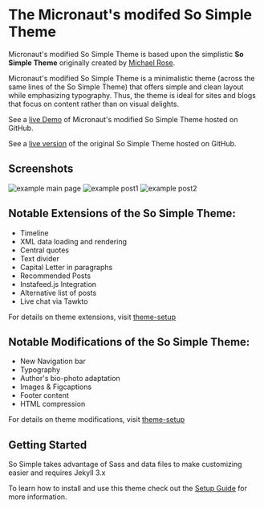 # The Micronaut's modifed So Simple Theme 

Micronaut's modified So Simple Theme is based upon the  simplistic **So Simple Theme**  originally created by [Michael Rose](http://mademistakes.com).

Micronaut's modified So Simple Theme is a minimalistic theme (across the same lines of the So Simple Theme) that offers simple and clean layout while emphasizing typography. Thus, the theme is ideal for sites and blogs that focus on content rather than on visual delights.

See a [live Demo](http://themicronaut.github.io/) of Micronaut's modified So Simple Theme hosted on GitHub.

See a [live version](http://mmistakes.github.io/so-simple-theme/) of the original So Simple Theme hosted on GitHub.

## Screenshots
![example main page](https://raw.githubusercontent.com/TheMicronaut/micronaut-theme/master/images/main-page.png)
![example post1](https://raw.githubusercontent.com/TheMicronaut/micronaut-theme/master/images/example-post1.png)
![example post2](https://raw.githubusercontent.com/TheMicronaut/micronaut-theme/master/images/example-post2.png)

## Notable Extensions of the So Simple Theme:
* Timeline
* XML data loading and rendering
* Central quotes
* Text divider
* Capital Letter in paragraphs
* Recommended Posts
* Instafeed.js Integration
* Alternative list of posts
* Live chat via Tawkto

For details on theme extensions, visit [theme-setup](http://themicronaut.github.io/theme-setup/#alehs-customizations)

## Notable Modifications of the So Simple Theme:
* New Navigation bar
* Typography
* Author's bio-photo adaptation
* Images & Figcaptions
* Footer content
* HTML compression

For details on theme modifications, visit [theme-setup](http://themicronaut.github.io/theme-setup/#alehs-customizations)

## Getting Started
So Simple takes advantage of Sass and data files to make customizing easier and requires Jekyll 3.x

To learn how to install and use this theme check out the [Setup Guide](http://themicronaut.github.io/theme-setup/) for more information.


